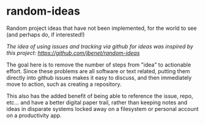 # random-ideas
Random project ideas that have not been implemented, for the world to see (and perhaps do, if interested!)

*The idea of using issues and tracking via github for ideas was inspired by this project: https://github.com/jbenet/random-ideas*

The goal here is to remove the number of steps from "idea" to actionable effort. Since these problems are all software or text related, putting them directly into github issues makes it easy to discuss, and then immediately move to action, such as creating a repository.

This also has the added benefit of being able to reference the issue, repo, etc... and have a better digital paper trail, rather than keeping notes and ideas in disparate systems locked away on a filesystem or personal account on a productivity app.
